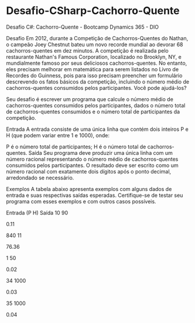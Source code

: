 # Desafio-CSharp-Cachorro-Quente
Desafio C#: Cachorro-Quente - Bootcamp Dynamics 365 - DIO

Desafio
Em 2012, durante a Competição de Cachorros-Quentes do Nathan, o campeão Joey Chestnut bateu um novo recorde mundial ao devorar 68 cachorros-quentes em dez minutos. A competição é realizada pelo restaurante Nathan's Famous Corporation, localizado no Brooklyn, NY, e mundialmente famoso por seus deliciosos cachorros-quentes. No entanto, eles precisam melhorar em matemática para serem listados no Livro de Recordes do Guinness, pois para isso precisam preencher um formulário descrevendo os fatos básicos da competição, incluindo o número médio de cachorros-quentes consumidos pelos participantes. Você pode ajudá-los?

Seu desafio é escrever um programa que calcule o número médio de cachorros-quentes consumidos pelos participantes, dados o número total de cachorros-quentes consumidos e o número total de participantes da competição.

Entrada
A entrada consiste de uma única linha que contém dois inteiros P e H (que podem variar entre 1 e 1000), onde:

P é o número total de participantes;
H é o número total de cachorros-quentes.
Saída
Seu programa deve produzir uma única linha com um número racional representando o número médio de cachorros-quentes consumidos pelos participantes. O resultado deve ser escrito como um número racional com exatamente dois dígitos após o ponto decimal, arredondado se necessário.

Exemplos
A tabela abaixo apresenta exemplos com alguns dados de entrada e suas respectivas saídas esperadas. Certifique-se de testar seu programa com esses exemplos e com outros casos possíveis.

Entrada (P H)	Saída
10 90

0.11

840 11

76.36

1 50

0.02

34 1000

0.03

35 1000

0.04
